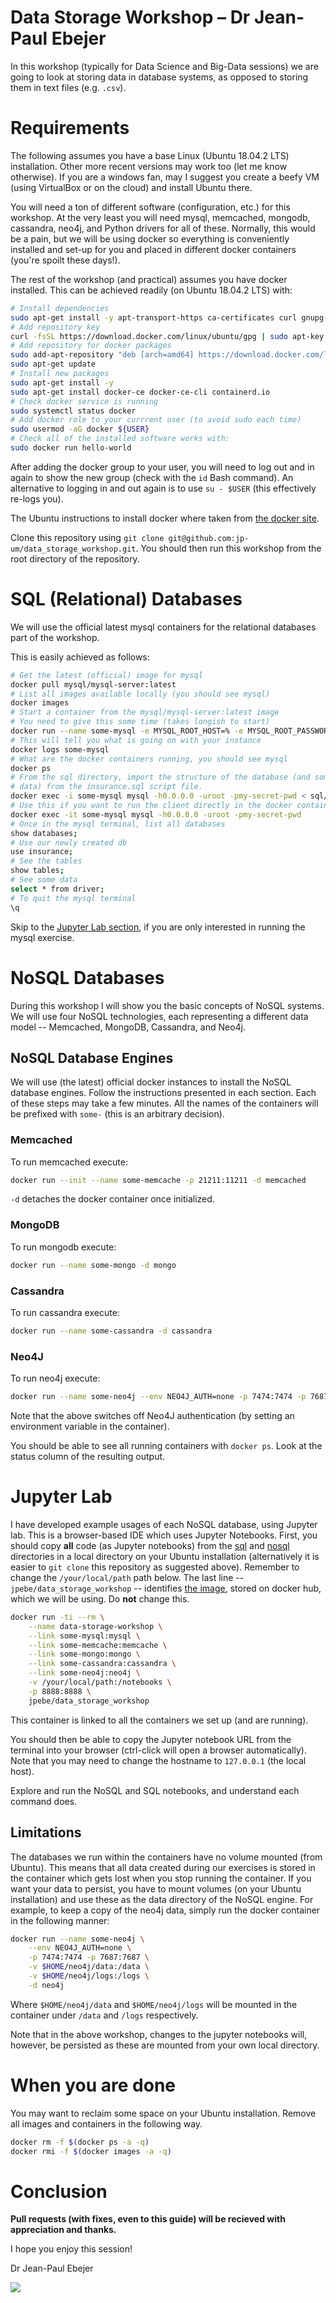 # Data Storage Workshop &ndash; Dr Jean-Paul Ebejer

In this workshop (typically for Data Science and Big-Data sessions) we are going
to look at storing data in database systems, as opposed to storing them in text 
files (e.g. ```.csv```).  

# Requirements

The following assumes you have a base Linux (Ubuntu 18.04.2 LTS) installation.
Other more recent versions may work too (let me know otherwise).  If you are a 
windows fan, may I suggest you create a beefy VM (using VirtualBox or on 
the cloud) and install Ubuntu there.

You will need a ton of different software (configuration, etc.) for this workshop.
At the very least you will need mysql, memcached, mongodb, cassandra, neo4j,
and Python drivers for all of these.  Normally, this would be a pain, but we 
will be using docker so everything is conveniently installed and set-up for you 
and placed in different docker containers (you're spoilt these days!).

The rest of the workshop (and practical) assumes you have docker installed.
This can be achieved readily (on Ubuntu 18.04.2 LTS) with:

```bash
# Install dependencies
sudo apt-get install -y apt-transport-https ca-certificates curl gnupg-agent software-properties-common
# Add repository key
curl -fsSL https://download.docker.com/linux/ubuntu/gpg | sudo apt-key add -
# Add repository for docker packages
sudo add-apt-repository "deb [arch=amd64] https://download.docker.com/linux/ubuntu $(lsb_release -cs) stable"
sudo apt-get update
# Install new packages
sudo apt-get install -y 
sudo apt-get install docker-ce docker-ce-cli containerd.io
# Check docker service is running
sudo systemctl status docker
# Add docker role to your currrent user (to avoid sudo each time)
sudo usermod -aG docker ${USER}
# Check all of the installed software works with:
sudo docker run hello-world
```

After adding the docker group to your user, you will need to log out and in 
again to show the new group (check with the `id` Bash command).  An 
alternative to logging in and out again is to use `su - $USER` (this 
effectively re-logs you).

The Ubuntu instructions to install docker where taken from [the docker site](https://docs.docker.com/install/linux/docker-ce/ubuntu/).

Clone this repository using ```git clone git@github.com:jp-um/data_storage_workshop.git```.  You 
should then run this workshop from the root directory of the repository.

# SQL (Relational) Databases

We will use the official latest mysql containers for the relational databases
part of the workshop.

This is easily achieved as follows:

```bash
# Get the latest (official) image for mysql
docker pull mysql/mysql-server:latest
# List all images available locally (you should see mysql)
docker images
# Start a container from the mysql/mysql-server:latest image
# You need to give this some time (takes longish to start)
docker run --name some-mysql -e MYSQL_ROOT_HOST=% -e MYSQL_ROOT_PASSWORD=my-secret-pwd -d mysql/mysql-server:latest
# This will tell you what is going on with your instance
docker logs some-mysql
# What are the docker containers running, you should see mysql
docker ps
# From the sql directory, import the structure of the database (and some 
# data) from the insurance.sql script file.
docker exec -i some-mysql mysql -h0.0.0.0 -uroot -pmy-secret-pwd < sql/insurance.sql
# Use this if you want to run the client directly in the docker container
docker exec -it some-mysql mysql -h0.0.0.0 -uroot -pmy-secret-pwd
# Once in the mysql terminal, list all databases
show databases;
# Use our newly created db
use insurance;
# See the tables
show tables;
# See some data
select * from driver;
# To quit the mysql terminal
\q
```
Skip to the [Jupyter Lab section](#jupyter-lab), if you are only interested in running the mysql
exercise.

# NoSQL Databases

During this workshop I will show you the basic concepts of NoSQL systems.  We 
will use four NoSQL technologies, each representing a different data model 
-- Memcached, MongoDB, Cassandra, and Neo4j.


## NoSQL Database Engines

We will use (the latest) official docker instances to install the NoSQL database
engines.  Follow the instructions presented in each section.  Each of these steps
may take a few minutes.  All the names of the containers will be prefixed with
`some-` (this is an arbitrary decision).

### Memcached

To run memcached execute:

```bash
docker run --init --name some-memcache -p 21211:11211 -d memcached
```

`-d` detaches the docker container once initialized.

### MongoDB

To run mongodb execute:

```bash
docker run --name some-mongo -d mongo
```

### Cassandra

To run cassandra execute:

```bash
docker run --name some-cassandra -d cassandra
```

### Neo4J

To run neo4j execute:

```bash
docker run --name some-neo4j --env NEO4J_AUTH=none -p 7474:7474 -p 7687:7687 -d neo4j
```

Note that the above switches off Neo4J authentication (by setting an environment
variable in the container).

You should be able to see all running containers with ```docker ps```.  Look at 
the status column of the resulting output.

# Jupyter Lab 

I have developed example usages of each NoSQL database, using Jupyter lab.  This
is a browser-based IDE which uses Jupyter Notebooks.  First, you should copy **all** 
code (as Jupyter notebooks) from the [sql](https://github.com/jp-um/data_storage_workshop/tree/master/sql) 
and [nosql](https://github.com/jp-um/data_storage_workshop/tree/master/nosql) directories
in a local directory on your Ubuntu installation (alternatively it is easier to 
```git clone``` this repository as suggested above).  Remember to change the 
`/your/local/path` path below.  The last line -- 
```jpebe/data_storage_workshop``` -- identifies [the image](https://hub.docker.com/r/jpebe/data_storage_workshop/), 
stored on docker hub, which we will be using.  Do **not** change this.

```bash
docker run -ti --rm \
    --name data-storage-workshop \
    --link some-mysql:mysql \
    --link some-memcache:memcache \
    --link some-mongo:mongo \
    --link some-cassandra:cassandra \
    --link some-neo4j:neo4j \
    -v /your/local/path:/notebooks \
    -p 8888:8888 \
    jpebe/data_storage_workshop
```
This container is linked to all the containers we set up (and are running).

You should then be able to copy the Jupyter notebook URL from the terminal into 
your browser (ctrl-click will open a browser automatically).  Note that you may
need to change the hostname to ```127.0.0.1``` (the local host).

Explore and run the NoSQL and SQL notebooks, and understand each command does.
    
## Limitations

The databases we run within the containers have no volume mounted (from Ubuntu).  This 
means that all data created during our exercises is stored in the container 
which gets lost when you stop running the container.  If you want your data to 
persist, you have to mount volumes (on your Ubuntu installation) and use these 
as the data directory of the NoSQL engine.  For example, to keep a copy of
the neo4j data, simply run the docker container in the following manner:

```bash
docker run --name some-neo4j \
    --env NEO4J_AUTH=none \
    -p 7474:7474 -p 7687:7687 \
    -v $HOME/neo4j/data:/data \
    -v $HOME/neo4j/logs:/logs \
    -d neo4j
```

Where ```$HOME/neo4j/data``` and ```$HOME/neo4j/logs``` will be mounted in the
container under ```/data``` and ```/logs``` respectively.

Note that in the above workshop, changes to the jupyter notebooks will, however, 
be persisted as these are mounted from your own local directory.

# When you are done

You may want to reclaim some space on your Ubuntu installation.  Remove all images 
and containers in the following way.

```bash
docker rm -f $(docker ps -a -q)
docker rmi -f $(docker images -a -q)
```

# Conclusion

**Pull requests (with fixes, even to this guide) will be recieved with 
appreciation and thanks.**

I hope you enjoy this session!

Dr Jean-Paul Ebejer
<br />

![](https://github.com/drmenguin/learnd/blob/master/jp.gif)
